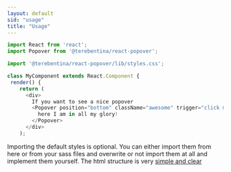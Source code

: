 ```yaml
---
layout: default
sid: "usage"
title: "Usage"
---
```


```javascript
import React from 'react';
import Popover from '@terebentina/react-popover';

import '@terebentina/react-popover/lib/styles.css';

class MyComponent extends React.Component {
 render() {
    return (
      <div>
        If you want to see a nice popover 
        <Popover position="bottom" className="awesome" trigger="click me">
          here I am in all my glory!
        </Popover>
      </div>
    );
```

Importing the default styles is optional. You can either import them from here or from your sass files and overwrite or not import them at all and implement them yourself. The html structure is very [simple and clear](#htmlstruct) 
